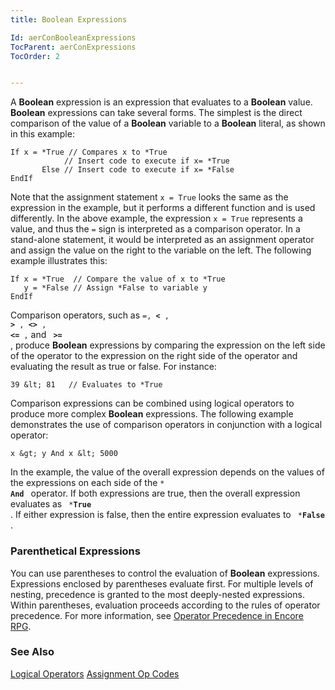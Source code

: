```yaml
---
title: Boolean Expressions

Id: aerConBooleanExpressions
TocParent: aerConExpressions
TocOrder: 2


---
```


A **Boolean** expression is an expression that evaluates to a **Boolean** value. **Boolean** expressions can take several forms. The simplest is the direct comparison of the value of a **Boolean** variable to a **Boolean** literal, as shown in this example: 

```
If x = *True // Compares x to *True
            // Insert code to execute if x= *True
       Else // Insert code to execute if x= *False
EndIf
```

Note that the assignment statement <code>x = True</code> looks the same as the expression in the example, but it performs a different function and is used differently. In the above example, the expression <code>x = True</code> represents a value, and thus the <code>=</code> sign is interpreted as a comparison operator. In a stand-alone statement, it would be interpreted as an assignment operator and assign the value on the right to the variable on the left. The following example illustrates this: 

```
If x = *True  // Compare the value of x to *True
   y = *False // Assign *False to variable y
EndIf
```

Comparison operators, such as <code>=, **&lt;** , **&gt;** , **&lt;&gt;** , **&lt;=** ,</code> and <code> **&gt;=** </code>, produce **Boolean** expressions by comparing the expression on the left side of the operator to the expression on the right side of the operator and evaluating the result as true or false. For instance: 

```
39 &lt; 81   // Evaluates to *True
```

Comparison expressions can be combined using logical operators to produce more complex **Boolean** expressions. The following example demonstrates the use of comparison operators in conjunction with a logical operator: 

```
x &gt; y And x &lt; 5000
```

In the example, the value of the overall expression depends on the values of the expressions on each side of the <code>* **And** </code> operator. If both expressions are true, then the overall expression evaluates as <code> ***True** </code>. If either expression is false, then the entire expression evaluates to <code> ***False** </code>. 

### Parenthetical Expressions
You can use parentheses to control the evaluation of **Boolean** expressions. Expressions enclosed by parentheses evaluate first. For multiple levels of nesting, precedence is granted to the most deeply-nested expressions. Within parentheses, evaluation proceeds according to the rules of operator precedence. For more information, see [Operator Precedence in Encore RPG](Expression_Operators_and_their_Precedence.html). 

### See Also
[Logical Operators](aerConLogicalOperators.html)
[Assignment Op Codes](aerConAssignmentOpCodes.html) 
